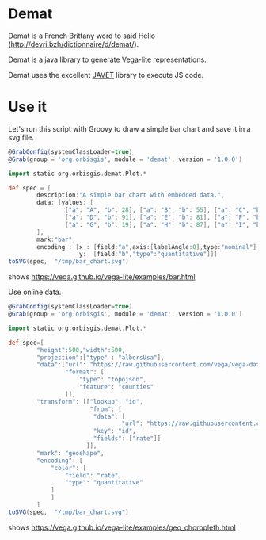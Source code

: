# Demat



Demat is a French Brittany word to said Hello (http://devri.bzh/dictionnaire/d/demat/).

Demat is a java library to generate [Vega-lite](https://vega.github.io/vega-lite/) representations.

Demat uses the excellent [JAVET](https://github.com/caoccao/Javet) library to execute JS code.


# Use it

Let's run this script with Groovy to draw a simple bar chart and save it in a svg file.

```groovy
@GrabConfig(systemClassLoader=true)
@Grab(group = 'org.orbisgis', module = 'demat', version = '1.0.0')

import static org.orbisgis.demat.Plot.*

def spec = [
        description:"A simple bar chart with embedded data.",
        data: [values: [
                ["a": "A", "b": 28], ["a": "B", "b": 55], ["a": "C", "b": 43],
                ["a": "D", "b": 91], ["a": "E", "b": 81], ["a": "F", "b": 53],
                ["a": "G", "b": 19], ["a": "H", "b": 87], ["a": "I", "b": 52]]
        ],
        mark:"bar",
        encoding : [x : [field:"a",axis:[labelAngle:0],type:"nominal"],
                    y:  [field:"b","type":"quantitative"]]]
toSVG(spec,  "/tmp/bar_chart.svg")
```

shows https://vega.github.io/vega-lite/examples/bar.html

Use online data.

```groovy
@GrabConfig(systemClassLoader=true)
@Grab(group = 'org.orbisgis', module = 'demat', version = '1.0.0')

import static org.orbisgis.demat.Plot.*

def spec=[
        "height":500,"width":500,
        "projection":["type" : "albersUsa"],
        "data":["url": "https://raw.githubusercontent.com/vega/vega-datasets/refs/heads/main/data/us-10m.json",
                "format": [
                    "type": "topojson",
                    "feature": "counties"
                ]],
        "transform": [["lookup": "id",
                       "from": [
                        "data": [
                                "url": "https://raw.githubusercontent.com/vega/vega-datasets/refs/heads/main/data/unemployment.tsv"],
                        "key": "id",
                        "fields": ["rate"]]
                      ]],
        "mark": "geoshape",
        "encoding": [
            "color": [
                "field": "rate",
                "type": "quantitative"
            ]
            ]
        ]
toSVG(spec,  "/tmp/bar_chart.svg")
```
shows https://vega.github.io/vega-lite/examples/geo_choropleth.html
